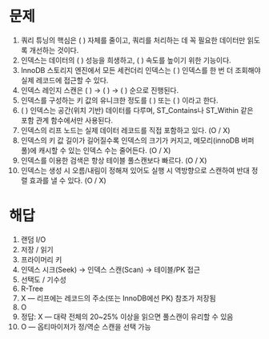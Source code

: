 # 문제 
1.  쿼리 튜닝의 핵심은 ( ) 자체를 줄이고, 쿼리를 처리하는 데 꼭 필요한 데이터만 읽도록 개선하는 것이다.
2. 인덱스는 데이터의 ( ) 성능을 희생하고, ( ) 속도를 높이기 위한 기능이다.
3. InnoDB 스토리지 엔진에서 모든 세컨더리 인덱스는 ( ) 인덱스를 한 번 더 조회해야 실제 레코드에 접근할 수 있다.
4. 인덱스 레인지 스캔은 ( ) → ( ) → ( ) 순으로 진행된다.
5. 인덱스를 구성하는 키 값의 유니크한 정도를 ( ) 또는 ( ) 이라고 한다.
6. ( ) 인덱스는 공간(위치 기반) 데이터를 다루며, ST_Contains나 ST_Within 같은 포함 관계 함수에서만 사용된다.
7.  인덱스의 리프 노드는 실제 데이터 레코드를 직접 포함하고 있다. (O / X)
8. 인덱스의 키 값 길이가 길어질수록 인덱스의 크기가 커지고, 메모리(innoDB 버퍼풀)에 캐시할 수 있는 인덱스 수는 줄어든다. (O / X)
9. 인덱스를 이용한 검색은 항상 테이블 풀스캔보다 빠르다. (O / X)
10. 인덱스는 생성 시 오름/내림이 정해져 있어도 실행 시 역방향으로 스캔하여 반대 정렬 효과를 낼 수 있다. (O / X)

# 해답
1. 랜덤 I/O 
2. 저장 / 읽기
3. 프라이머리 키
4. 인덱스 시크(Seek) → 인덱스 스캔(Scan) → 테이블/PK 접근
5. 선택도 / 기수성
6. R-Tree
7. X  — 리프에는 레코드의 주소(또는 InnoDB에선 PK) 참조가 저장됨
8. O
9. 정답: X  — 대략 전체의 20~25% 이상을 읽으면 풀스캔이 유리할 수 있음
10. O  — 옵티마이저가 정/역순 스캔을 선택 가능